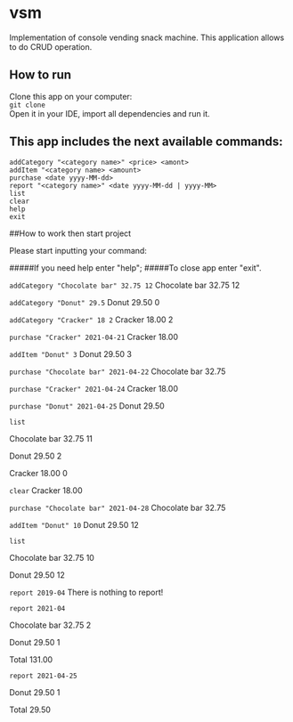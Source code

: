 # vsm
Implementation of console vending snack machine. This application allows to do CRUD operation.

## How to run  
Clone this app on your computer:   
```git clone```  
Open it in your IDE, import all dependencies and run it.  

## This app includes the next available commands:  
```addCategory "<category name>" <price> <amont>```  
```addItem "<category name> <amount>```  
```purchase <date yyyy-MM-dd>```  
```report "<category name>" <date yyyy-MM-dd | yyyy-MM>```  
```list```  
```clear```  
```help```  
```exit```  

##How to work then start project

Please start inputting your command:
	
#####If you need help enter "help";
#####To close app enter "exit".

```addCategory "Chocolate bar" 32.75 12```
	Chocolate bar 32.75 12

```addCategory "Donut" 29.5```
Donut 29.50 0

```addCategory "Cracker" 18 2```
Cracker 18.00 2

```purchase "Cracker" 2021-04-21```
Cracker 18.00

```addItem "Donut" 3```
Donut 29.50 3

```purchase "Chocolate bar" 2021-04-22```
Chocolate bar 32.75

```purchase "Cracker" 2021-04-24```
Cracker 18.00

```purchase "Donut" 2021-04-25```
Donut 29.50

```list```

Chocolate bar 32.75 11

Donut 29.50 2

Cracker 18.00 0

```clear```
Cracker 18.00

```purchase "Chocolate bar" 2021-04-28```
Chocolate bar 32.75

```addItem "Donut" 10```
Donut 29.50 12

```list```

Chocolate bar 32.75 10

Donut 29.50 12

```report 2019-04```
There is nothing to report!

```report 2021-04```

Chocolate bar 32.75 2

Donut 29.50 1

Total 131.00

```report 2021-04-25```

Donut 29.50 1

Total 29.50

